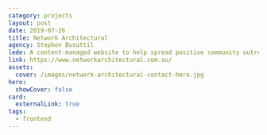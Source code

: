 ```yaml
---
category: projects
layout: post
date: 2019-07-26
title: Network Architectural
agency: Stephen Busuttil
lede: A content-managed website to help spread positive community outreach news.
link: https://www.networkarchitectural.com.au/
assets: 
  cover: /images/network-architectural-contact-hero.jpg
hero:
  showCover: false
card:
  externalLink: true
tags: 
  - frontend
---
```


<Media src="/images/network-architectural-contact-hero.jpg" />

<PostButton link="https://www.networkarchitectural.com.au/" label="Visit Network Architectural" />

<script>
import Media from "../../src/components/Media";
import PostButton from "../../src/components/PostButton";
export default {
  components: {
    Media,
    PostButton
  }
}
</script>
